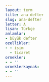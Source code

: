 ```yaml
---
layout: term
title: ana defter
slug: ana-defter
letter: A
lisan: Türkçe
anlamlar:
- büyük defter
ozellikler:
- - isim
  - ticaret
ornekler:
- - ''
orneklerkaynak:
- - ''
---
```

